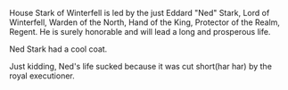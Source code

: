 House Stark of Winterfell is led by the just Eddard "Ned" Stark, Lord of
Winterfell, Warden of the North, Hand of the King, Protector of the Realm,
Regent.  He is surely honorable and will lead a long and prosperous life.

Ned Stark had a cool coat.

Just kidding, Ned's life sucked because it was cut short(har har) by the royal executioner.